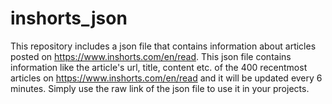 # inshorts_json
This repository includes a json file that contains information about articles posted on https://www.inshorts.com/en/read. This json file contains information like the article's url, title, content etc. of the 400 recentmost articles on https://www.inshorts.com/en/read and it will be updated every 6 minutes. Simply use the raw link of the json file to use it in your projects.
